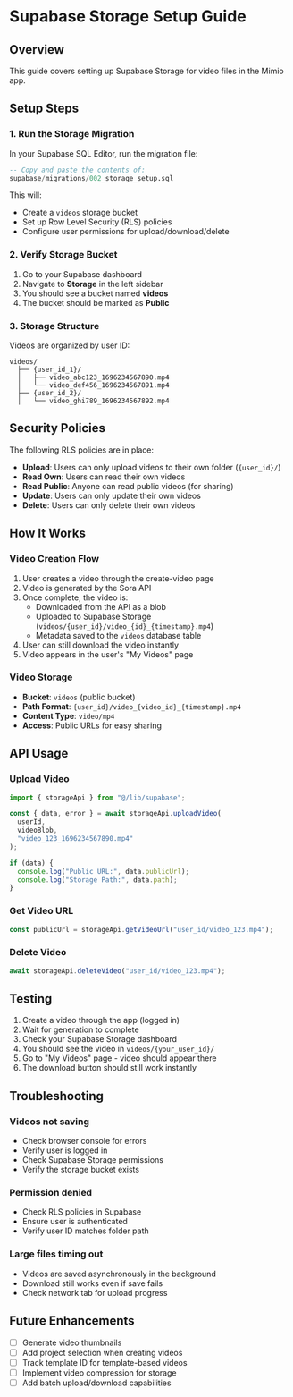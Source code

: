 # Supabase Storage Setup Guide

## Overview

This guide covers setting up Supabase Storage for video files in the Mimio app.

## Setup Steps

### 1. Run the Storage Migration

In your Supabase SQL Editor, run the migration file:

```sql
-- Copy and paste the contents of:
supabase/migrations/002_storage_setup.sql
```

This will:

- Create a `videos` storage bucket
- Set up Row Level Security (RLS) policies
- Configure user permissions for upload/download/delete

### 2. Verify Storage Bucket

1. Go to your Supabase dashboard
2. Navigate to **Storage** in the left sidebar
3. You should see a bucket named **videos**
4. The bucket should be marked as **Public**

### 3. Storage Structure

Videos are organized by user ID:

```
videos/
  ├── {user_id_1}/
  │   ├── video_abc123_1696234567890.mp4
  │   └── video_def456_1696234567891.mp4
  ├── {user_id_2}/
  │   └── video_ghi789_1696234567892.mp4
```

## Security Policies

The following RLS policies are in place:

- **Upload**: Users can only upload videos to their own folder (`{user_id}/`)
- **Read Own**: Users can read their own videos
- **Read Public**: Anyone can read public videos (for sharing)
- **Update**: Users can only update their own videos
- **Delete**: Users can only delete their own videos

## How It Works

### Video Creation Flow

1. User creates a video through the create-video page
2. Video is generated by the Sora API
3. Once complete, the video is:
   - Downloaded from the API as a blob
   - Uploaded to Supabase Storage (`videos/{user_id}/video_{id}_{timestamp}.mp4`)
   - Metadata saved to the `videos` database table
4. User can still download the video instantly
5. Video appears in the user's "My Videos" page

### Video Storage

- **Bucket**: `videos` (public bucket)
- **Path Format**: `{user_id}/video_{video_id}_{timestamp}.mp4`
- **Content Type**: `video/mp4`
- **Access**: Public URLs for easy sharing

## API Usage

### Upload Video

```typescript
import { storageApi } from "@/lib/supabase";

const { data, error } = await storageApi.uploadVideo(
  userId,
  videoBlob,
  "video_123_1696234567890.mp4"
);

if (data) {
  console.log("Public URL:", data.publicUrl);
  console.log("Storage Path:", data.path);
}
```

### Get Video URL

```typescript
const publicUrl = storageApi.getVideoUrl("user_id/video_123.mp4");
```

### Delete Video

```typescript
await storageApi.deleteVideo("user_id/video_123.mp4");
```

## Testing

1. Create a video through the app (logged in)
2. Wait for generation to complete
3. Check your Supabase Storage dashboard
4. You should see the video in `videos/{your_user_id}/`
5. Go to "My Videos" page - video should appear there
6. The download button should still work instantly

## Troubleshooting

### Videos not saving

- Check browser console for errors
- Verify user is logged in
- Check Supabase Storage permissions
- Verify the storage bucket exists

### Permission denied

- Check RLS policies in Supabase
- Ensure user is authenticated
- Verify user ID matches folder path

### Large files timing out

- Videos are saved asynchronously in the background
- Download still works even if save fails
- Check network tab for upload progress

## Future Enhancements

- [ ] Generate video thumbnails
- [ ] Add project selection when creating videos
- [ ] Track template ID for template-based videos
- [ ] Implement video compression for storage
- [ ] Add batch upload/download capabilities
